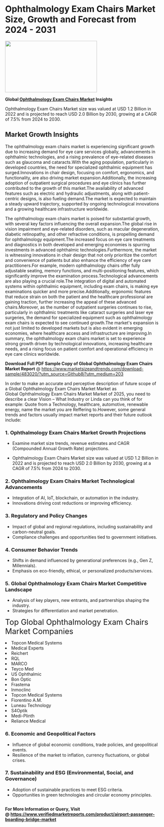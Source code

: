 <H1>Ophthalmology Exam Chairs Market Size, Growth and Forecast from 2024 - 2031</H1><img class="aligncenter size-medium wp-image-584254" src="https://thirdeyenews.in/wp-content/uploads/2024/09/Global-Market-Research-300x168.jpeg" alt="" width="300" height="168" /><p><strong>Global&nbsp;<a href="https://www.marketsizeandtrends.com/download-sample/483020/?utm_source=Github8j?utm_medium=203">Ophthalmology Exam Chairs Market</a> Insights</strong></p><p>Ophthalmology Exam Chairs Market size was valued at USD 1.2 Billion in 2022 and is projected to reach USD 2.0 Billion by 2030, growing at a CAGR of 7.5% from 2024 to 2030.</p><p><h2>Market Growth Insights</h2> <p>The ophthalmology exam chairs market is experiencing significant growth due to increasing demand for eye care services globally, advancements in ophthalmic technologies, and a rising prevalence of eye-related diseases such as glaucoma and cataracts.With the aging population, particularly in developed countries, the need for specialized ophthalmic equipment has surged.Innovations in chair design, focusing on comfort, ergonomics, and functionality, are also driving market expansion.Additionally, the increasing adoption of outpatient surgical procedures and eye clinics has further contributed to the growth of this market.The availability of advanced features such as electric and hydraulic adjustments, along with patient-centric designs, is also fueling demand.The market is expected to maintain a steady upward trajectory, supported by ongoing technological innovations and a growing healthcare infrastructure worldwide.</p> <p>The ophthalmology exam chairs market is poised for substantial growth, with several key factors influencing the overall expansion.The global rise in vision impairment and eye-related disorders, such as macular degeneration, diabetic retinopathy, and other refractive conditions, is propelling demand for ophthalmology equipment.The increased focus on eye care treatments and diagnostics in both developed and emerging economies is spurring investments in advanced ophthalmic technologies.Furthermore, the market is witnessing innovations in chair design that not only prioritize the comfort and convenience of patients but also enhance the efficiency of eye care practitioners.For example, modern ophthalmology chairs offer fully adjustable seating, memory functions, and multi-positioning features, which significantly improve the examination process.Technological advancements are also playing a crucial role.The integration of digital and automated systems within ophthalmic equipment, including exam chairs, is making eye examinations quicker and more precise.Additionally, ergonomic features that reduce strain on both the patient and the healthcare professional are gaining traction, further increasing the appeal of these advanced chairs.Moreover, as the number of outpatient surgeries continues to rise, particularly in ophthalmic treatments like cataract surgeries and laser eye surgeries, the demand for specialized equipment such as ophthalmology exam chairs is expected to see continued growth.The market's expansion is not just limited to developed markets but is also evident in emerging economies, where healthcare access and infrastructure are improving.In summary, the ophthalmology exam chairs market is set to experience strong growth driven by technological innovations, increasing healthcare needs, and a rising focus on patient comfort and operational efficiency in eye care clinics worldwide.</p> <p><span class=""><strong>Download Full PDF Sample Copy of Global Ophthalmology Exam Chairs Market Report</strong> @ <a href="https://www.marketsizeandtrends.com/download-sample/483020/?utm_source=Github8j?utm_medium=203" target="_blank">https://www.marketsizeandtrends.com/download-sample/483020/?utm_source=Github8j?utm_medium=203</a></span></p><p>In order to make an accurate and perceptive description of future scope of a Global&nbsp;Ophthalmology Exam Chairs Market Market as Global&nbsp;Ophthalmology Exam Chairs Market Market of 2025, you need to describe a clear Vision &ndash; What Industry or Linda can you think of for example: Quote from a Technology, healthcare, automotive, renewable energy, name the market you are Reffering to.However, some general trends and factors usually impact market reports and their future outlook include:</p><h3>1.&nbsp;<strong>Ophthalmology Exam Chairs Market Growth Projections</strong></h3><ul><li>Examine market size trends, revenue estimates and CAGR (Compounded Annual Growth Rate) projections.</li><li><p>Ophthalmology Exam Chairs Market size was valued at USD 1.2 Billion in 2022 and is projected to reach USD 2.0 Billion by 2030, growing at a CAGR of 7.5% from 2024 to 2030.</p></li></ul><h3>2.&nbsp;<strong>Ophthalmology Exam Chairs Market Technological Advancements</strong></h3><ul><li>Integration of AI, IoT, blockchain, or automation in the industry.</li><li>Innovations driving cost reductions or improving efficiency.</li></ul><h3>3.&nbsp;<strong>Regulatory and Policy Changes</strong></h3><ul><li>Impact of global and regional regulations, including sustainability and carbon-neutral goals.</li><li>Compliance challenges and opportunities tied to government initiatives.</li></ul><h3>4.&nbsp;<strong>Consumer Behavior Trends</strong></h3><ul><li>Shifts in demand influenced by generational preferences (e.g., Gen Z, Millennials).</li><li>Emphasis on eco-friendly, ethical, or personalized products/services.</li></ul><h3>5.&nbsp;<strong>Global Ophthalmology Exam Chairs Market Competitive Landscape</strong></h3><ul><li>Analysis of key players, new entrants, and partnerships shaping the industry.</li><li>Strategies for differentiation and market penetration.</li></ul><p data-pm-slice="1 1 []"><span style="color: inherit; font-family: inherit; font-size: 25px;">Top Global Ophthalmology Exam Chairs Market Companies</span></p><div class="" data-test-id=""><p><li>Topcon Medical Systems</li><li> Medical Experts</li><li> Reichert</li><li> RQL</li><li> MARCO</li><li> Teyco Med</li><li> US Ophthalmic</li><li> Bon Optic</li><li> Frastema</li><li> Inmoclinc</li><li> Topcon Medical Systems</li><li> Fiorentino A.M.</li><li> Luneau Technology</li><li> S4Optik</li><li> Medi-Plinth</li><li> Reliance Medical</li></p></div><h3>6.&nbsp;<strong>Economic and Geopolitical Factors</strong></h3><ul><li>Influence of global economic conditions, trade policies, and geopolitical events.</li><li>Resilience of the market to inflation, currency fluctuations, or global crises.</li></ul><h3>7.&nbsp;<strong>Sustainability and ESG (Environmental, Social, and Governance)</strong></h3><ul><li>Adoption of sustainable practices to meet ESG criteria.</li><li>Opportunities in green technologies and circular economy principles.</li></ul><h2><strong style="font-size: 14px;">For More Information or Query, Visit @&nbsp;</strong><a style="background-color: #ffffff; font-size: 14px;" href="https://www.marketsizeandtrends.com/report/ophthalmology-exam-chairs-market/" target="_blank">https://www.verifiedmarketreports.com/product/airport-passenger-boarding-bridge-market</a></h2>